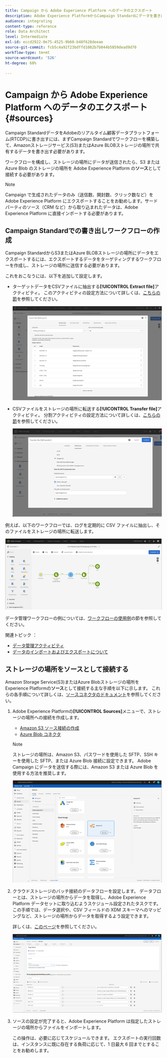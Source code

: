 ```yaml
---
title: Campaign から Adobe Experience Platform へのデータのエクスポート
description: Adobe Experience PlatformからCampaign Standardにデータを書き出す方法を説明します。
audience: integrating
content-type: reference
role: Data Architect
level: Intermediate
exl-id: eccd2922-0e75-4525-9b60-b48f628deeae
source-git-commit: fcb5c4a92f23bdffd1082b7b044b5859dead9d70
workflow-type: tm+mt
source-wordcount: '526'
ht-degree: 68%

---
```


# Campaign から Adobe Experience Platform へのデータのエクスポート {#sources}

Campaign StandardデータをAdobeのリアルタイム顧客データプラットフォーム(RTCDP)に書き出すには、まずCampaign Standardでワークフローを構築して、Amazonストレージサービス(S3)またはAzure BLOBストレージの場所で共有するデータを書き出す必要があります。

ワークフローを構成し、ストレージの場所にデータが送信されたら、S3 または Azure Blob のストレージの場所を Adobe Experience Platform の&#x200B;**ソース**&#x200B;として接続する必要があります。

>[!NOTE]
>
>Campaign で生成されたデータのみ（送信数、開封数、クリック数など）をAdobe Experience Platform にエクスポートすることをお勧めします。サードパーティのソース（CRM など）から取り込まれたデータは、Adobe Experience Platform に直接インポートする必要があります。

## Campaign Standardでの書き出しワークフローの作成

Campaign StandardからS3またはAzure BLOBストレージの場所にデータをエクスポートするには、エクスポートするデータをターゲティングするワークフローを作成し、ストレージの場所に送信する必要があります。

これをおこなうには、以下を追加して設定します。

* ターゲットデータをCSVファイルに抽出する&#x200B;**[!UICONTROL Extract file]**&#x200B;アクティビティ。 このアクティビティの設定方法について詳しくは、[こちらの節](../../automating/using/extract-file.md)を参照してください。

   ![](assets/rtcdp-extract-file.png)

* CSVファイルをストレージの場所に転送する&#x200B;**[!UICONTROL Transfer file]**&#x200B;アクティビティ。 分割アクティビティの設定方法について詳しくは、[こちらの節](../../automating/using/transfer-file.md)を参照してください。

   ![](assets/rtcdp-transfer-file.png)

例えば、以下のワークフローでは、ログを定期的に CSV ファイルに抽出し、そのファイルをストレージの場所に転送します。

![](assets/aep-export.png)

データ管理ワークフローの例については、[ワークフローの使用例](../../automating/using/about-workflow-use-cases.md#management)の節を参照してください。

関連トピック ： 

* [データ管理アクティビティ](../../automating/using/about-data-management-activities.md)
* [データのインポートおよびエクスポートについて](../../automating/using/about-data-import-and-export.md)


## ストレージの場所をソースとして接続する

Amazon Storage Service(S3)またはAzure Blobストレージの場所をExperience Platformの&#x200B;**ソース**&#x200B;として接続する主な手順を以下に示します。 これらの各手順について詳しくは、[ソースコネクタのドキュメント](https://experienceleague.adobe.com/docs/experience-platform/sources/home.html?lang=ja)を参照してください。

1. Adobe Experience Platformの&#x200B;**[!UICONTROL Sources]**&#x200B;メニューで、ストレージの場所への接続を作成します。

   * [Amazon S3 ソース接続の作成](https://experienceleague.adobe.com/docs/experience-platform/sources/ui-tutorials/create/cloud-storage/s3.html?lang=ja)
   * [Azure Blob コネクタ](https://experienceleague.adobe.com/docs/experience-platform/sources/connectors/cloud-storage/blob.html?lang=ja)

   >[!NOTE]
   >
   >ストレージの場所は、Amazon S3、パスワードを使用した SFTP、SSH キーを使用した SFTP、または Azure Blob 接続に設定できます。 Adobe Campaign にデータを送信する際には、Amazon S3 または Azure Blob を使用する方法を推奨します。

   ![](assets/rtcdp-connector.png)

1. クラウドストレージのバッチ接続のデータフローを設定します。 データフローとは、ストレージの場所からデータを取得し、Adobe Experience Platform データセットに取り込むようスケジュール設定されたタスクです。 この手順では、データ選択や、CSV フィールドの XDM スキーマへのマッピングなど、ストレージの場所からデータを取得するよう設定できます。

   詳しくは、[このページ](https://experienceleague.adobe.com/docs/experience-platform/sources/ui-tutorials/dataflow/cloud-storage.html?lang=ja)を参照してください。

   ![](assets/rtcdp-map-xdm.png)

1. ソースの設定が完了すると、Adobe Experience Platform は指定したストレージの場所からファイルをインポートします。

   この操作は、必要に応じてスケジュールできます。 エクスポートの実行回数は、インスタンスに既に存在する負荷に応じて、1 日最大 6 回までとすることをお勧めします。
